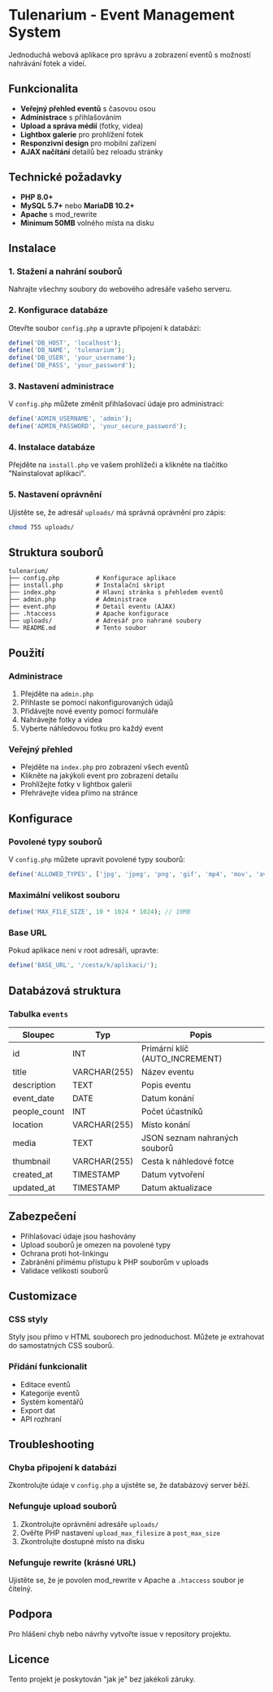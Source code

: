 # Tulenarium - Event Management System

Jednoduchá webová aplikace pro správu a zobrazení eventů s možností nahrávání fotek a videí.

## Funkcionalita

- **Veřejný přehled eventů** s časovou osou
- **Administrace** s přihlašováním
- **Upload a správa médií** (fotky, videa)
- **Lightbox galerie** pro prohlížení fotek
- **Responzivní design** pro mobilní zařízení
- **AJAX načítání** detailů bez reloadu stránky

## Technické požadavky

- **PHP 8.0+**
- **MySQL 5.7+** nebo **MariaDB 10.2+**
- **Apache** s mod_rewrite
- **Minimum 50MB** volného místa na disku

## Instalace

### 1. Stažení a nahrání souborů

Nahrajte všechny soubory do webového adresáře vašeho serveru.

### 2. Konfigurace databáze

Otevřte soubor `config.php` a upravte připojení k databázi:

```php
define('DB_HOST', 'localhost');
define('DB_NAME', 'tulenarium');
define('DB_USER', 'your_username');
define('DB_PASS', 'your_password');
```

### 3. Nastavení administrace

V `config.php` můžete změnit přihlašovací údaje pro administraci:

```php
define('ADMIN_USERNAME', 'admin');
define('ADMIN_PASSWORD', 'your_secure_password');
```

### 4. Instalace databáze

Přejděte na `install.php` ve vašem prohlížeči a klikněte na tlačítko "Nainstalovat aplikaci".

### 5. Nastavení oprávnění

Ujistěte se, že adresář `uploads/` má správná oprávnění pro zápis:

```bash
chmod 755 uploads/
```

## Struktura souborů

```
tulenarium/
├── config.php          # Konfigurace aplikace
├── install.php         # Instalační skript
├── index.php           # Hlavní stránka s přehledem eventů
├── admin.php           # Administrace
├── event.php           # Detail eventu (AJAX)
├── .htaccess           # Apache konfigurace
├── uploads/            # Adresář pro nahrané soubory
└── README.md           # Tento soubor
```

## Použití

### Administrace

1. Přejděte na `admin.php`
2. Přihlaste se pomocí nakonfigurovaných údajů
3. Přidávejte nové eventy pomocí formuláře
4. Nahrávejte fotky a videa
5. Vyberte náhledovou fotku pro každý event

### Veřejný přehled

- Přejděte na `index.php` pro zobrazení všech eventů
- Klikněte na jakýkoli event pro zobrazení detailu
- Prohlížejte fotky v lightbox galerii
- Přehrávejte videa přímo na stránce

## Konfigurace

### Povolené typy souborů

V `config.php` můžete upravit povolené typy souborů:

```php
define('ALLOWED_TYPES', ['jpg', 'jpeg', 'png', 'gif', 'mp4', 'mov', 'avi', 'webm']);
```

### Maximální velikost souboru

```php
define('MAX_FILE_SIZE', 10 * 1024 * 1024); // 10MB
```

### Base URL

Pokud aplikace není v root adresáři, upravte:

```php
define('BASE_URL', '/cesta/k/aplikaci/');
```

## Databázová struktura

### Tabulka `events`

| Sloupec | Typ | Popis |
|---------|-----|-------|
| id | INT | Primární klíč (AUTO_INCREMENT) |
| title | VARCHAR(255) | Název eventu |
| description | TEXT | Popis eventu |
| event_date | DATE | Datum konání |
| people_count | INT | Počet účastníků |
| location | VARCHAR(255) | Místo konání |
| media | TEXT | JSON seznam nahraných souborů |
| thumbnail | VARCHAR(255) | Cesta k náhledové fotce |
| created_at | TIMESTAMP | Datum vytvoření |
| updated_at | TIMESTAMP | Datum aktualizace |

## Zabezpečení

- Přihlašovací údaje jsou hashovány
- Upload souborů je omezen na povolené typy
- Ochrana proti hot-linkingu
- Zabránění přímému přístupu k PHP souborům v uploads
- Validace velikosti souborů

## Customizace

### CSS styly

Styly jsou přímo v HTML souborech pro jednoduchost. Můžete je extrahovat do samostatných CSS souborů.

### Přidání funkcionalit

- Editace eventů
- Kategorije eventů  
- Systém komentářů
- Export dat
- API rozhraní

## Troubleshooting

### Chyba připojení k databázi

Zkontrolujte údaje v `config.php` a ujistěte se, že databázový server běží.

### Nefunguje upload souborů

1. Zkontrolujte oprávnění adresáře `uploads/`
2. Ověřte PHP nastavení `upload_max_filesize` a `post_max_size`
3. Zkontrolujte dostupné místo na disku

### Nefunguje rewrite (krásné URL)

Ujistěte se, že je povolen mod_rewrite v Apache a `.htaccess` soubor je čitelný.

## Podpora

Pro hlášení chyb nebo návrhy vytvořte issue v repository projektu.

## Licence

Tento projekt je poskytován "jak je" bez jakékoli záruky.

